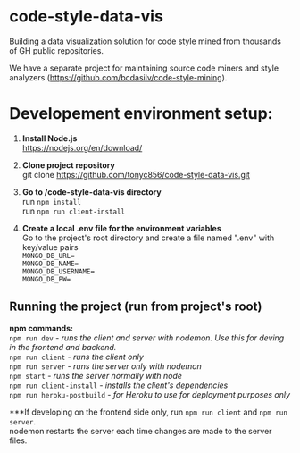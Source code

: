 # code-style-data-vis
Building a data visualization solution for code style mined from thousands of GH public repositories.

We have a separate project for maintaining source code miners and style analyzers (https://github.com/bcdasilv/code-style-mining).

# Developement environment setup:
1. **Install Node.js**\
https://nodejs.org/en/download/

2. **Clone project repository**\
git clone https://github.com/tonyc856/code-style-data-vis.git

3. **Go to /code-style-data-vis directory**\
run `npm install`\
run `npm run client-install`

4. **Create a local .env file for the environment variables**\
Go to the project's root directory and create a file named ".env" with key/value pairs\
`MONGO_DB_URL=`\
`MONGO_DB_NAME=`\
`MONGO_DB_USERNAME=`\
`MONGO_DB_PW=`

## Running the project (run from project's root)
**npm commands:**\
`npm run dev` - *runs the client and server with nodemon. Use this for deving in the frontend and backend.*\
`npm run client` - *runs the client only*\
`npm run server` - *runs the server only with nodemon*\
`npm start` - *runs the server normally with node*\
`npm run client-install` - *installs the client's dependencies*\
`npm run heroku-postbuild` - *for Heroku to use for deployment purposes only*

***If developing on the frontend side only, run `npm run client` and `npm run server`.\
nodemon restarts the server each time changes are made to the server files.

